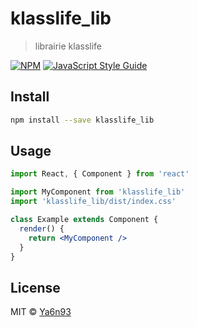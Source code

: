# klasslife_lib

> librairie klasslife

[![NPM](https://img.shields.io/npm/v/klasslife_lib.svg)](https://www.npmjs.com/package/klasslife_lib) [![JavaScript Style Guide](https://img.shields.io/badge/code_style-standard-brightgreen.svg)](https://standardjs.com)

## Install

```bash
npm install --save klasslife_lib
```

## Usage

```jsx
import React, { Component } from 'react'

import MyComponent from 'klasslife_lib'
import 'klasslife_lib/dist/index.css'

class Example extends Component {
  render() {
    return <MyComponent />
  }
}
```

## License

MIT © [Ya6n93](https://github.com/Ya6n93)
